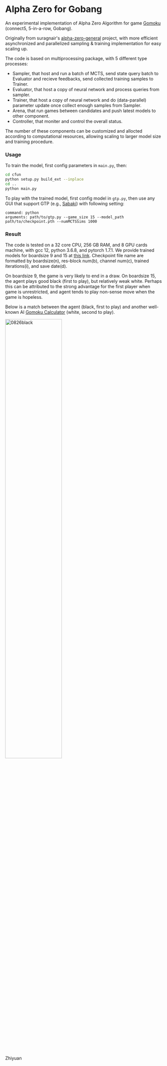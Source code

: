 # Alpha Zero for Gobang

An experimental implementation of Alpha Zero Algorithm for game [Gomoku](https://en.wikipedia.org/wiki/Gomoku) (connect5, 5-in-a-row, Gobang).

Originally from suragnair's [alpha-zero-general](https://github.com/suragnair/alpha-zero-general) project, with more efficient asynchronized and parallelized sampling & training implementation for easy scaling up.

The code is based on multiprocessing package, with 5 different type processes:
- Sampler, that host and run a batch of MCTS, send state query batch to Evaluator and recieve feedbacks, send collected training samples to Trainer.
- Evaluator, that host a copy of neural network and process queries from sampler.
- Trainer, that host a copy of neural network and do (data-parallel) parameter update once collect enough samples from Sampler.
- Arena, that run games between candidates and push latest models to other component.
- Controller, that moniter and control the overall status.  

The number of these components can be customized and allocted according to computational resources, allowing scaling to larger model size and training procedure. 

### Usage
To train the model, first config parameters in `main.py`, then:
```bash
cd cfun
python setup.py build_ext --inplace
cd ..
python main.py
```

To play with the trained model, first config model in `gtp.py`, then use any GUI that support GTP (e.g., [Sabaki](https://github.com/SabakiHQ/Sabaki)) with following setting:
```
command: python
arguments: path/to/gtp.py --game_size 15 --model_path path/to/checkpoint.pth --numMCTSSims 1000
```

### Result
The code is tested on a 32 core CPU, 256 GB RAM, and 8 GPU cards machine, with gcc 12, python 3.6.8, and pytorch 1.7.1. We provide trained models for boardsize 9 and 15 at [this link](https://pan.baidu.com/s/1-XLuWbVDDEFtIRwK8-dEvA?pwd=1s2g). Checkpoint file name are formatted by boardsize(n), res-block num(b), channel num(c), trained iterations(i), and save date(d).

On boardsize 9, the game is very likely to end in a draw. On boardsize 15, the agent plays good black (first to play), but relatively weak white. Perhaps this can be attributed to the strong advantage for the first player when game is unrestricted, and agent tends to play non-sense move when the game is hopeless. 

Below is a match between the agent (black, first to play) and another well-known AI [Gomoku Calculator](https://gomocalc.com) (white, second to play). 

<a href="https://ibb.co/8KrHq65"><img src="https://i.ibb.co/yf6rtWy/0826black.png" alt="0826black" border="0" width=60%></a>

Zhiyuan